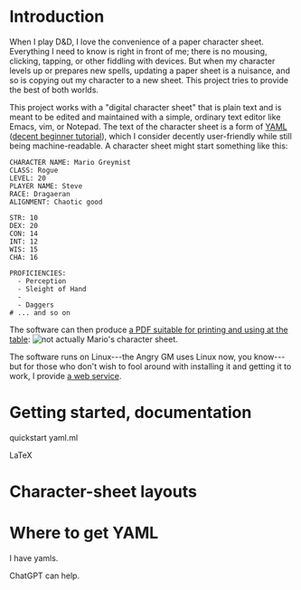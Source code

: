 # Introduction

When I play D&D, I love the convenience of a paper character sheet.
Everything I need to know is right in front of me; there is no
mousing, clicking, tapping, or other fiddling with devices.
But when my character levels up or prepares new spells, 
updating a paper sheet is a nuisance, and so is copying out my character to a new sheet.
This project tries to provide the best of both worlds.

This project works with a "digital character sheet" that is plain text and is meant to be edited and maintained with a simple, ordinary text editor like Emacs, vim, or Notepad.  The text of the character sheet is a form of [YAML]() ([decent beginner tutorial](https://www.cloudbees.com/blog/yaml-tutorial-everything-you-need-get-started)), which I consider decently user-friendly while still being machine-readable.  A character sheet might start something like this:

```
CHARACTER NAME: Mario Greymist
CLASS: Rogue
LEVEL: 20
PLAYER NAME: Steve
RACE: Dragaeran 
ALIGNMENT: Chaotic good

STR: 10
DEX: 20
CON: 14
INT: 12
WIS: 15
CHA: 16

PROFICIENCIES:
  - Perception
  - Sleight of Hand
  - 
  - Daggers
# ... and so on
```

The software can then produce [a PDF suitable for printing and using at the table](sample-rogue.pdf): ![not actually Mario's character sheet](sample-rogue.png).

The software runs on Linux---the Angry GM uses Linux now, you know---but for those who don't wish to fool around with installing it and getting it to work, I provide [a web service](https://dnd-character-sheets.github.io).

# Getting started, documentation

quickstart
yaml.ml

LaTeX

# Character-sheet layouts

# Where to get YAML

I have yamls.

ChatGPT can help.





